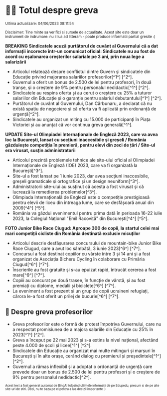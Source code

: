 # 👩‍🏫 Totul despre greva
<sub>Ultima actualizare: 04/06/2023 08:11:54</sub>

<sub>Disclaimer: Tine minte sa verifici si sursele de actualitate. Acest site este doar un instrument de indrumare: nu il lua ad litteram - poate produce informatii partial gresite :)</sub>

**BREAKING Sindicatele acuză purtătorul de cuvânt al Guvernului că a dat informații incorecte într-un comunicat oficial: Sindicatele nu au fost de acord cu eșalonarea creșterilor salariale pe 3 ani, prin noua lege a salarizării**

- Articolul relatează despre conflictul dintre Guvern și sindicatele din Educație privind majorarea salariilor profesorilor[^1^] [^2^].
- Guvernul a oferit un bonus de 2.500 de lei pentru profesori, în două tranșe, și o creștere de 9% pentru personalul nedidactic[^1^] [^2^].
- Sindicatele au respins oferta și au cerut o creștere cu 25% a tuturor salariilor din Educație și o garanție pentru salariul debutantului[^1^] [^2^].
- Purtătorul de cuvânt al Guvernului, Dan Cărbunaru, a declarat că nu există spațiu de negociere și că oferta va fi aplicată prin ordonanță de urgență[^2^].
- Sindicatele au organizat un miting cu 15.000 de participanți în Piața Victoriei și au anunțat că vor continua greva generală[^1^].

**UPDATE Site-ul Olimpiadei Internaționale de Engleză 2023, care va avea loc la București, lansat cu secțiuni inaccesibile și greșeli / România găzduiește competiția în premieră, pentru elevi din zeci de țări / Site-ul era virusat, susțin administratorii**

- Articolul prezintă problemele tehnice ale site-ului oficial al Olimpiadei Internaționale de Engleză (IOE) 2023, care va fi organizată la București[^3^].
- Site-ul a fost lansat pe 1 iunie 2023, dar avea secțiuni inaccesibile, greșeli gramaticale și ortografice și un design neuniform[^3^].
- Administratorii site-ului au susținut că acesta a fost virusat și că lucrează la remedierea problemelor[^3^].
- Olimpiada Internațională de Engleză este o competiție prestigioasă pentru elevii de liceu din întreaga lume, care se desfășoară anual din 2009[^4^] [^5^].
- România va găzdui evenimentul pentru prima dată în perioada 16-22 iulie 2023, la Colegiul Național "Emil Racoviță" din București[^4^] [^5^].

**FOTO Junior Bike Race Ciugud: Aproape 300 de copii, la startul celei mai mari competiții cicliste din România destinată exclusiv micuților**

- Articolul descrie desfășurarea concursului de mountain-bike Junior Bike Race Ciugud, care a avut loc sâmbătă, 3 iunie 2023[^6^] [^7^].
- Concursul a fost destinat copiilor cu vârste între 3 și 14 ani și a fost organizat de Asociația Bicheru Cycling în colaborare cu Primăria Ciugud[^6^] [^7^].
- Înscrierile au fost gratuite și s-au epuizat rapid, întrucât cererea a fost mare[^6^] [^7^].
- Copiii au concurat pe două trasee, în funcție de vârstă, și au fost premiați cu diplome, medalii și biciclete[^6^] [^7^].
- La eveniment a fost prezent și un grup de copii ucraineni refugiați, cărora le-a fost oferit un prilej de bucurie[^6^] [^7^].

## 🏫 Despre greva profesorilor

- Greva profesorilor este o formă de protest împotriva Guvernului, care nu a respectat promisiunea de a majora salariile din Educație cu 25% în 2023[^1^] [^2^].
- Greva a început pe 22 mai 2023 și s-a extins la nivel național, afectând peste 4.000 de școli și licee[^1^] [^2^].
- Sindicatele din Educație au organizat mai multe mitinguri și marșuri în București și în alte orașe, cerând dialog cu premierul și președintele[^1^] [^2^].
- Guvernul a rămas inflexibil și a adoptat o ordonanță de urgență care prevede doar un bonus de 2.500 de lei pentru profesori și o creștere de 9% pentru personalul nedidactic[^2^].


<sub><sub>Acest text a fost generat automat de BingAI folosind ultimele informatii de pe Edupedu, precum si de pe alte site-uri de stiri. Deci, nu te baza pe el pentru a lua decizii importante :)</sub></sub>